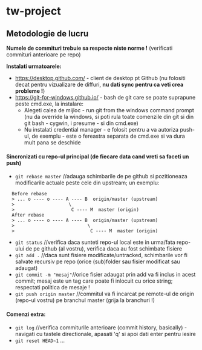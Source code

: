 # tw-project

## Metodologie de lucru

**Numele de commituri trebuie sa respecte niste norme !** (verificati commituri anterioare pe repo)

**Instalati urmatoarele:**
+ https://desktop.github.com/ - client de desktop pt Github (nu folositi decat pentru vizualizare de diffuri, **nu dati sync pentru ca veti crea probleme !**)
+ https://git-for-windows.github.io/ - bash de git care se poate suprapune peste cmd.exe, la instalare:
  +  Alegeti calea de mijloc - run git from the windows command prompt (nu da override la windows, si poti rula toate comenzile din git si din git bash - cygwin, i presume - si din cmd.exe)
  +  Nu instalati credential manager - e folosit pentru a va autoriza push-ul, de exemplu - este o fereastra separata de cmd.exe si va dura mult pana se deschide

#### Sincronizati cu repo-ul principal (de fiecare data cand vreti sa faceti un push)

<!-- + `git fetch` //preia schimbarile din upstream -->
+ `git rebase master` //adauga schimbarile de pe github si pozitioneaza modificarile actuale peste cele din upstream; un exemplu:
``` 
  Before rebase
  > ... o ---- o ---- A ---- B  origin/master (upstream)
  >                    \      
  >                     C ---- M  master (origin)
  After rebase
  > ... o ---- o ---- A ---- B  origin/master (upstream)
  >                           \      
  >                            C ---- M  master (origin)
```

+ `git status` //verifica daca sunteti repo-ul local este in urma/fata repo-ului de pe github (al vostru), verifica daca au fost schimbate fisiere
+ `git add .` //daca sunt fisiere modificate/untracked, schimbarile vor fi salvate recursiv pe repo (orice (sub)folder sau fisier modificat sau adaugat)
+ `git commit -m "mesaj"`//orice fisier adaugat prin add va fi inclus in acest commit; mesaj este un tag care poate fi inlocuit cu orice string; respectati politica de mesaje !
+ `git push origin master` //commitul va fi incarcat pe remote-ul de origin (repo-ul vostru) pe branchul master (grija la branchuri !)

#### Comenzi extra:
+ `git log` //verifica commiturile anterioare (commit history, basically) - navigati cu tastele directionale, apasati 'q' si apoi dati enter pentru iesire
+ `git reset HEAD~1` ...
